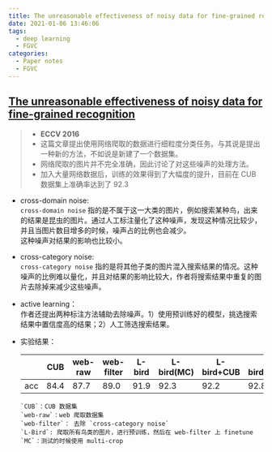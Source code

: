 ```yaml
---
title: The unreasonable effectiveness of noisy data for fine-grained recognition
date: 2021-01-06 13:46:06
tags: 
  - deep learning
  - FGVC
categories:
  - Paper notes
  - FGVC
---
```


## [The unreasonable effectiveness of noisy data for fine-grained recognition](http://cn.arxiv.org/pdf/1511.06789.pdf)  
>- **ECCV 2016**
>- 这篇文章提出使用网络爬取的数据进行细粒度分类任务。与其说是提出一种新的方法，不如说是新建了一个数据集。  
>- 网络爬取的图片并不完全准确，因此讨论了对这些噪声的处理方法。  
>- 加入大量网络数据后，训练的效果得到了大幅度的提升，目前在 CUB 数据集上准确率达到了 92.3  

 <!-- more -->

  - cross-domain noise:  
  `cross-domain noise` 指的是不属于这一大类的图片，例如搜索某种鸟，出来的结果是昆虫的图片。通过人工标注量化了这种噪声，发现这种情况比较少，并且当图片数目增多的时候，噪声占的比例也会减少。  
  这种噪声对结果的影响也比较小。
  - cross-category noise:  
  `cross-category noise` 指的是将其他子类的图片混入搜索结果的情况。这种噪声的比例难以量化，并且对结果的影响比较大，作者将搜索结果中重复的图片去除掉来减少这些噪声。
  - active learning：  
  作者还提出两种标注方法辅助去除噪声。1）使用预训练好的模型，挑选搜索结果中置信度高的结果；2）人工筛选搜索结果。
  - 实验结果：
  
    |     | CUB  | web-raw | web-filter | L-bird | L-bird(MC) | L-bird+CUB | L-bird+CUB(MC) |
    |-    |-     |-        |-           |-       |-           |-           |-               |
    | acc | 84.4 | 87.7    | 89.0       | 91.9   | 92.3       | 92.2       | 92.8           |
  
        `CUB`：CUB 数据集  
        `web-raw`：web 爬取数据集  
        `web-filter`： 去除 `cross-category noise`  
        `L-Bird`: 爬取所有鸟类的图片，进行预训练，然后在 web-filter 上 finetune  
        `MC`：测试的时候使用 multi-crop